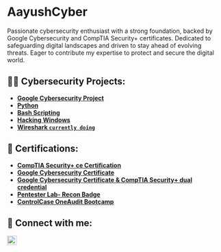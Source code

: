 # AayushCyber
Passionate cybersecurity enthusiast with a strong foundation, backed by Google Cybersecurity and CompTIA Security+ certificates. Dedicated to safeguarding digital landscapes and driven to stay ahead of evolving threats. Eager to contribute my expertise to protect and secure the digital world.

<h2>👨‍💻 Cybersecurity Projects:</h2>

- <b>[Google Cybersecurity Project](https://github.com/bishtty/Google-Cybersecurity-proj)</b>
- <b>[Python](https://github.com/bishtty/python.git)</b>
- <b>[Bash Scripting](https://github.com/bishtty/bash-scripting.git)</b>
- <b>[Hacking Windows](https://medium.com/@bishtaayush2691/hacking-windows-81a3baff8d60)
- <b>[Wireshark `currently doing`](https://github.com/bishtty/Wireshark)

<h2>📄 Certifications:</h2>

- <b><a href="https://www.credly.com/badges/344d6dfe-0b6b-41ed-b2ed-807c01b5215f/linked_in_profile" target="_blank">CompTIA Security+ ce Certification</a></b>
- <b><a href="https://www.credly.com/badges/41a1f3bb-4287-4a81-af4f-6be08197be55/public_url" target="_blank">Google Cybersecurity Certificate</a></b>
- <b><a href="https://www.credly.com/badges/d8a829dc-1076-49f3-9ee4-b42a41c67dcb/public_url" target="_blank">Google Cybersecurity Certificate & CompTIA Security+ dual credential</a></b>
- <b><a href="https://pentesterlab.com/certs/6fc0eb8d6eeeb5164fc34cf3310825" target="_blank">Pentester Lab- Recon Badge</a></b>
- <b><a href="https://drive.google.com/file/d/1vwZiPQ3HGoj73wSCmawY2s0jBq8-tdp6/view?usp=sharing" target="_blank">ControlCase OneAudit Bootcamp</a></b>

<h2>🤳 Connect with me:</h2>

[<img align="left" alt="AayushBisht | LinkedIn" width="22px" src="https://cdn.jsdelivr.net/npm/simple-icons@v3/icons/linkedin.svg" />][linkedin]

[linkedin]: https://linkedin.com/in/aayush-bisht
[Medium]: https://bishtaayush.medium.com/


